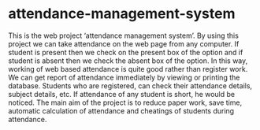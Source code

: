 # attendance-management-system

This is the web project ‘attendance management system’. By using this project we can take attendance on the web page from any computer.
If student is present then we check on the present box of the option and if student is absent then we check the absent box of the option.
In this way, working of web based attendance is quite good rather than register work. We can get report of attendance immediately by viewing or printing the database.
Students who are registered, can check their attendance details, subject details, etc. If attendance of any student is short, he would be noticed.
The main aim of the project is to reduce paper work, save time, automatic calculation of attendance and cheatings of students during attendance.
